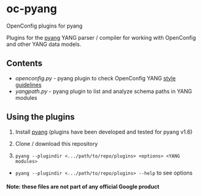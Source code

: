 # oc-pyang
OpenConfig plugins for pyang

Plugins for the [pyang](https://github.com/mbj4668/pyang) YANG parser / compiler for working with
OpenConfig and other YANG data models.

## Contents
* *openconfig.py* - pyang plugin to check OpenConfig YANG [style guidelines](https://github.com/openconfig/public/blob/master/doc/openconfig_style_guide.md)
* *yangpath.py* - pyang plugin to list and analyze schema paths in YANG modules

## Using the plugins

1. Install [pyang](https://github.com/mbj4668/pyang) (plugins have been developed and tested for pyang v1.6)

2. Clone / download this repository

3. `pyang --plugindir <.../path/to/repo/plugins> <options> <YANG modules>`
  * `pyang --plugindir <.../path/to/repo/plugins> --help` to see options

#### Note: these files are not part of any official Google product
